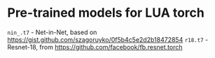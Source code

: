 # Pre-trained models for LUA torch

`nin_.t7` - Net-in-Net, based on https://gist.github.com/szagoruyko/0f5b4c5e2d2b18472854
`r18.t7` - Resnet-18, from https://github.com/facebook/fb.resnet.torch


